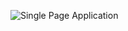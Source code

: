![Single Page Application](https://github.com/user-attachments/assets/e0d7ed67-5808-41ba-bee9-d88e42522fd8)
